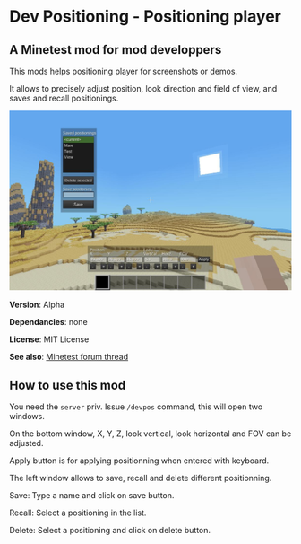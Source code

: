 # Dev Positioning - Positioning player
## A Minetest mod for mod developpers

This mods helps positioning player for screenshots or demos.

It allows to precisely adjust position, look direction and field of view, and saves and recall positionings.

![Presentation image of Dev Positioning](screenshot.jpg)

**Version**: Alpha

**Dependancies**: none

**License**: MIT License

**See also**: [Minetest forum thread](https://forum.minetest.net/viewtopic.php?t=25249)

## How to use this mod

You need the `server` priv. Issue `/devpos` command, this will open two windows.

On the bottom window, X, Y, Z, look vertical, look horizontal and FOV can be adjusted.

Apply button is for applying positionning when entered with keyboard.

The left window allows to save, recall and delete different positionning.

Save: Type a name and click on save button.

Recall: Select a positioning in the list.

Delete: Select a positioning and click on delete button.
  
